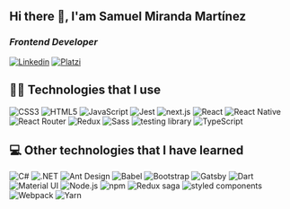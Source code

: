 ## Hi there 👋, I'am Samuel Miranda Martínez
### <em>Frontend Developer</em>
[![Linkedin](https://img.shields.io/badge/LinkedIn-0077B5?style=for-the-badge&logo=linkedin&logoColor=white)](https://www.linkedin.com/in/samumirandam/)
[![Platzi](https://img.shields.io/badge/Platzi-98CA3F?style=for-the-badge&logo=platzi&logoColor=white)](https://platzi.com/p/samumirandam/)

## 🧑‍💻 Technologies that I use

![CSS3](https://img.shields.io/badge/CSS3-1572B6?style=for-the-badge&logo=css3&logoColor=white)
![HTML5](https://img.shields.io/badge/HTML5-E34F26?style=for-the-badge&logo=html5&logoColor=white)
![JavaScript](https://img.shields.io/badge/JavaScript-323330?style=for-the-badge&logo=javascript&logoColor=F7DF1E)
![Jest](https://img.shields.io/badge/Jest-C21325?style=for-the-badge&logo=jest&logoColor=white)
![next.js](https://img.shields.io/badge/next.js-000000?style=for-the-badge&logo=nextdotjs&logoColor=white)
![React](https://img.shields.io/badge/React-20232A?style=for-the-badge&logo=react&logoColor=61DAFB)
![React Native](https://img.shields.io/badge/React_Native-20232A?style=for-the-badge&logo=react&logoColor=61DAFB)
![React Router](https://img.shields.io/badge/React_Router-CA4245?style=for-the-badge&logo=react-router&logoColor=white)
![Redux](https://img.shields.io/badge/Redux-593D88?style=for-the-badge&logo=redux&logoColor=white)
![Sass](https://img.shields.io/badge/Sass-CC6699?style=for-the-badge&logo=sass&logoColor=white)
![testing library](https://img.shields.io/badge/testing%20library-323330?style=for-the-badge&logo=testing-library&logoColor=red)
![TypeScript](https://img.shields.io/badge/TypeScript-007ACC?style=for-the-badge&logo=typescript&logoColor=white)

## 💻 Other technologies that I have learned
 	
![C#](https://img.shields.io/badge/C%23-239120?style=for-the-badge&logo=c-sharp&logoColor=white)
![.NET](https://img.shields.io/badge/.NET-512BD4?style=for-the-badge&logo=dotnet&logoColor=white)
![Ant Design](https://img.shields.io/badge/Ant%20Design-1890FF?style=for-the-badge&logo=antdesign&logoColor=white)<!-- ![Apollo](https://img.shields.io/badge/Apollo%20GraphQL-311C87?&style=for-the-badge&logo=Apollo%20GraphQL&logoColor=white) -->
![Babel](https://img.shields.io/badge/Babel-F9DC3E?style=for-the-badge&logo=babel&logoColor=white)
![Bootstrap](https://img.shields.io/badge/Bootstrap-563D7C?style=for-the-badge&logo=bootstrap&logoColor=white)
![Gatsby](https://img.shields.io/badge/Gatsby-663399?style=for-the-badge&logo=gatsby&logoColor=white)<!-- ![GraphQl](https://img.shields.io/badge/GraphQl-E10098?style=for-the-badge&logo=graphql&logoColor=white) -->
![Dart](https://img.shields.io/badge/Dart-0175C2?style=for-the-badge&logo=dart&logoColor=white)<!-- ![Flutter](https://img.shields.io/badge/Flutter-02569B?style=for-the-badge&logo=flutter&logoColor=white) -->
![Material UI](https://img.shields.io/badge/Material%20UI-007FFF?style=for-the-badge&logo=mui&logoColor=white)<!-- ![nestjs](https://img.shields.io/badge/nestjs-E0234E?style=for-the-badge&logo=nestjs&logoColor=white) -->
![Node.js](https://img.shields.io/badge/Node.js-339933?style=for-the-badge&logo=nodedotjs&logoColor=white)
![npm](https://img.shields.io/badge/npm-CB3837?style=for-the-badge&logo=npm&logoColor=white)
![Redux saga](https://img.shields.io/badge/Redux%20saga-86D46B?style=for-the-badge&logo=redux%20saga&logoColor=999999)<!-- ![Rust](https://img.shields.io/badge/Rust-000000?style=for-the-badge&logo=rust&logoColor=white) -->
![styled components](https://img.shields.io/badge/styled--components-DB7093?style=for-the-badge&logo=styled-components&logoColor=white)<!-- ![Tailwind CSS](https://img.shields.io/badge/Tailwind_CSS-38B2AC?style=for-the-badge&logo=tailwind-css&logoColor=white) -->
![Webpack](https://img.shields.io/badge/Webpack-8DD6F9?style=for-the-badge&logo=Webpack&logoColor=white)
![Yarn](https://img.shields.io/badge/Yarn-2C8EBB?style=for-the-badge&logo=yarn&logoColor=white)
<!--
[![Top Langs](https://github-readme-stats.vercel.app/api/top-langs/?username=samumirandam&layout=compact&langs_count=6)](https://github.com/samumirandam)

[![samumirandam's github stats](https://github-readme-stats.vercel.app/api?username=samumirandam&theme=onedark&show_icons=true&count_private=true)](https://github.com/samumirandam)
-->

<!-- ![samumirandam's wakatime stats](https://github-readme-stats.vercel.app/api/wakatime?username=samumirandam) -->
<!--
**samumirandam/samumirandam** is a ✨ _special_ ✨ repository because its `README.md` (this file) appears on your GitHub profile.

Here are some ideas to get you started:

- 🔭 I’m currently working on ...
- 🌱 I’m currently learning ...
- 👯 I’m looking to collaborate on ...
- 🤔 I’m looking for help with ...
- 💬 Ask me about ...
- 📫 How to reach me: ...
- 😄 Pronouns: ...
- ⚡ Fun fact: ...
-->
